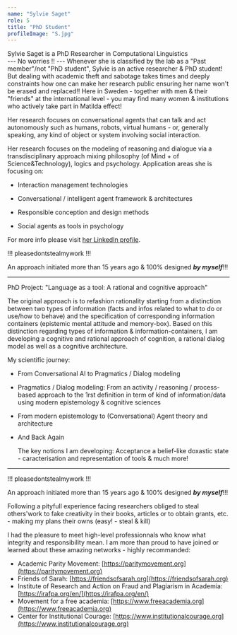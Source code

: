 ```yaml
---
name: "Sylvie Saget"
role: 5
title: "PhD Student"
profileImage: "S.jpg"  
---
```


Sylvie Saget is a PhD Researcher in Computational Linguistics   
--- No worries !! --- Whenever she is classified by the lab as a "Past member"/not "PhD student", Sylvie is an active researcher & PhD student!   
But dealing with academic theft and sabotage takes times and deeply constraints how one can make her research public ensuring her name won't be erased and replaced!! Here in Sweden - together with men & their "friends" at the international level - you may find many women & institutions who actively take part in Matilda effect!

Her research focuses on conversational agents that can talk and act autonomously such as humans, robots, virtual humans - or, generally speaking, any kind of object or system involving social interaction.

Her research focuses on the modeling of reasoning and dialogue via a transdisciplinary approach mixing philosophy (of Mind + of Science&Technology), logics and psychology. Application areas she is focusing on:

- Interaction management technologies

- Conversational / intelligent agent framework & architectures

- Responsible conception and design methods

- Social agents as tools in psychology

For more info please visit
[her LinkedIn profile](https://www.linkedin.com/in/sylviesaget/).

!!! pleasedontstealmywork !!!

An approach initiated more than 15 years ago & 100% designed ***by myself***!!!

-------------------------------------------------
PhD Project: "Language as a tool: A rational and cognitive approach"

The original approach is to refashion rationality starting from a distinction between two types of information (facts and infos related to what to do or use/how to behave) and the specification of corresponding information containers (epistemic mental attitude and memory-box). Based on this distinction regarding types of information & information-containers, I am developing a cognitive and rational approach of cognition, a rational dialog model as well as a cognitive architecture.

My scientific journey:

- From Conversational AI to Pragmatics / Dialog modeling

- Pragmatics / Dialog modeling: From an activity / reasoning / process-based approach to the 1rst definition in term of kind of information/data using modern epistemology & cognitive sciences

- From modern epistemology to (Conversational) Agent theory and architecture

- And Back Again

  The key notions I am developing: Acceptance a belief-like doxastic state - caracterisation and representation of tools & much more!

-------------------------------------------------

!!! pleasedontstealmywork !!!

An approach initiated more than 15 years ago & 100% designed ***by myself***!!!  

Following a pityfull experience facing researchers obliged to steal others'work to fake creativity in their books, articles or to obtain grants, etc.  - making my plans their owns (easy! - steal & kill)

I had the pleasure to meet high-level professionnals who know what integrity and responsibility mean.
I am more than proud to have joined or learned about these amazing networks - highly recommanded:
- Academic Parity Movement: [https://paritymovement.org](https://paritymovement.org)
- Friends of Sarah: [https://friendsofsarah.org](https://friendsofsarah.org)
- Institute of Research and Action on Fraud and Plagiarism in Academia: [https://irafpa.org/en/](https://irafpa.org/en/)
- Movement for a free academia: [https://www.freeacademia.org](https://www.freeacademia.org)
- Center for Institutional Courage: [https://www.institutionalcourage.org](https://www.institutionalcourage.org)


